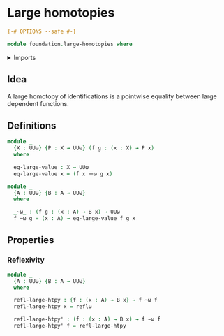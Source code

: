# Large homotopies

```agda
{-# OPTIONS --safe #-}

module foundation.large-homotopies where
```

<details><summary>Imports</summary>

```agda
open import foundation.large-identity-types
open import foundation.universe-levels
```

</details>

## Idea

A large homotopy of identifications is a pointwise equality between large
dependent functions.

## Definitions

```agda
module _
  {X : UUω} {P : X → UUω} (f g : (x : X) → P x)
  where

  eq-large-value : X → UUω
  eq-large-value x = (f x ＝ω g x)
```

```agda
module _
  {A : UUω} {B : A → UUω}
  where

  _~ω_ : (f g : (x : A) → B x) → UUω
  f ~ω g = (x : A) → eq-large-value f g x
```

## Properties

### Reflexivity

```agda
module _
  {A : UUω} {B : A → UUω}
  where

  refl-large-htpy : {f : (x : A) → B x} → f ~ω f
  refl-large-htpy x = reflω

  refl-large-htpy' : (f : (x : A) → B x) → f ~ω f
  refl-large-htpy' f = refl-large-htpy
```
